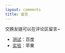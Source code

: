 ```yaml
---
layout: comments
title: 留言
---
```

交换友链可以在评论区留言~

- [测试](https://baidu.com)：百度
- [实验](https://apple.com)：苹果
